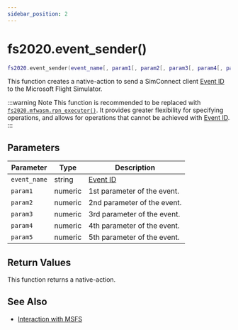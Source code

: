 ```yaml
---
sidebar_position: 2
---
```


# fs2020.event_sender()
```lua
fs2020.event_sender(event_name[, param1[, param2[, param3[, param4[, param5]]]])
```
This function creates a native-action to send a SimConnect client [Event ID](https://docs.flightsimulator.com/html/Programming_Tools/Event_IDs/Event_IDs.htm) to the Microsoft Flight Simulator.

:::warning Note
This function is recommended to be replaced with [`fs2020.mfwasm.rpn_executer()`](/libs/fs2020/fs2020_mfwasm_rpn_executer). It provides greater flexibility for specifying operations, and allows for operations that cannot be achieved with [Event ID](https://docs.flightsimulator.com/html/Programming_Tools/Event_IDs/Event_IDs.htm).
:::

## Parameters
|Parameter|Type|Description|
|-|-|-|
|`event_name`|string|[Event ID](https://docs.flightsimulator.com/html/Programming_Tools/Event_IDs/Event_IDs.htm)
|`param1`|numeric|1st parameter of the event.
|`param2`|numeric|2nd parameter of the event.
|`param3`|numeric|3rd parameter of the event.
|`param4`|numeric|4th parameter of the event.
|`param5`|numeric|5th parameter of the event.

## Return Values
This function returns a native-action.

## See Also
- [Interaction with MSFS](/guide/msfs)
